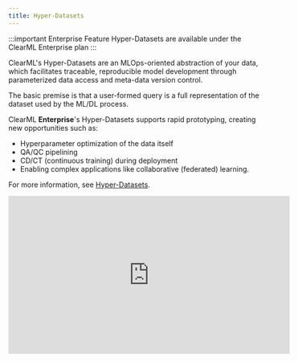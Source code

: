 ```yaml
---
title: Hyper-Datasets
---
```


:::important Enterprise Feature
Hyper-Datasets are available under the ClearML Enterprise plan
:::

ClearML's Hyper-Datasets are an MLOps-oriented abstraction of your data, which facilitates traceable, reproducible model development
through parameterized data access and meta-data version control. 

The basic premise is that a user-formed query is a full representation of the dataset used by the ML/DL process. 

ClearML **Enterprise**'s Hyper-Datasets supports rapid prototyping, creating new opportunities such as: 
* Hyperparameter optimization of the data itself
* QA/QC pipelining
* CD/CT (continuous training) during deployment
* Enabling complex applications like collaborative (federated) learning. 


For more information, see [Hyper-Datasets](../hyperdatasets/overview.md).

<iframe width="560" height="315" src="https://www.youtube.com/embed/1VliYRexeLU?si=WAXIdAwsja7D0lxH" title="YouTube video player" frameborder="0" allow="accelerometer; autoplay; clipboard-write; encrypted-media; gyroscope; picture-in-picture; web-share" allowfullscreen></iframe>